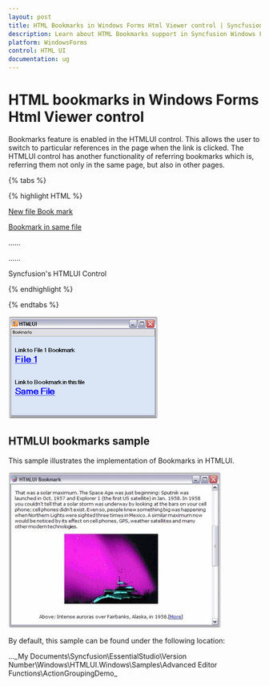 ```yaml
---
layout: post
title: HTML Bookmarks in Windows Forms Html Viewer control | Syncfusion
description: Learn about HTML Bookmarks support in Syncfusion Windows Forms Html Viewer (HTMLUI) control and more details.
platform: WindowsForms
control: HTML UI
documentation: ug
---
```


#  HTML bookmarks in Windows Forms Html Viewer control

Bookmarks feature is enabled in the HTMLUI control. This allows the user to switch to particular references in the page when the link is clicked. The HTMLUI control has another functionality of referring bookmarks which is, referring them not only in the same page, but also in other pages.

{% tabs %}

{% highlight HTML %}

<html>

<body>

<a href="Newfile.htm#bookmark"> New file Book mark </a>

<a href="#bookmark"> Bookmark in same file </a>

......

......

<div id="bookmark"> Syncfusion's HTMLUI Control </div>

</body>

</html>

{% endhighlight %}

{% endtabs %}

![HTML-Bookmarks_img1](HTML-Bookmarks_images/HTML-Bookmarks_img1.png)



## HTMLUI bookmarks sample

This sample illustrates the implementation of Bookmarks in HTMLUI.



![HTML-Bookmarks_img2](HTML-Bookmarks_images/HTML-Bookmarks_img2.jpeg)





By default, this sample can be found under the following location:

...\_My Documents\Syncfusion\EssentialStudio\Version Number\Windows\HTMLUI.Windows\Samples\Advanced Editor Functions\ActionGroupingDemo_



